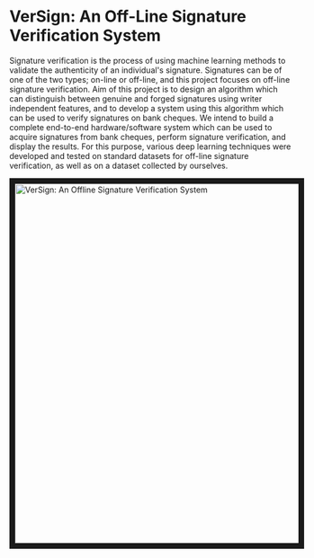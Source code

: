 # VerSign: An Off-Line Signature Verification System

Signature verification is the process of using machine learning methods to validate the authenticity of an individual's signature. Signatures can be of one of the two types; on-line or off-line, and this project focuses on off-line signature verification. Aim of this project is to design an algorithm which can distinguish between genuine and forged signatures using writer independent features, and to develop a system using this algorithm which can be used to verify signatures on bank cheques. We intend to build a complete end-to-end hardware/software system which can be used to acquire signatures from bank cheques, perform signature verification, and display the results. For this purpose, various deep learning techniques were developed and tested on standard datasets for off-line signature verification, as well as on a dataset collected by ourselves.

<a href="http://www.youtube.com/watch?feature=player_embedded&v=i8i6sC14x1c" target="_blank">
    <img src="http://img.youtube.com/vi/i8i6sC14x1c/0.jpg"
         alt="VerSign: An Offline Signature Verification System" width="640" border="10"/>
</a>
